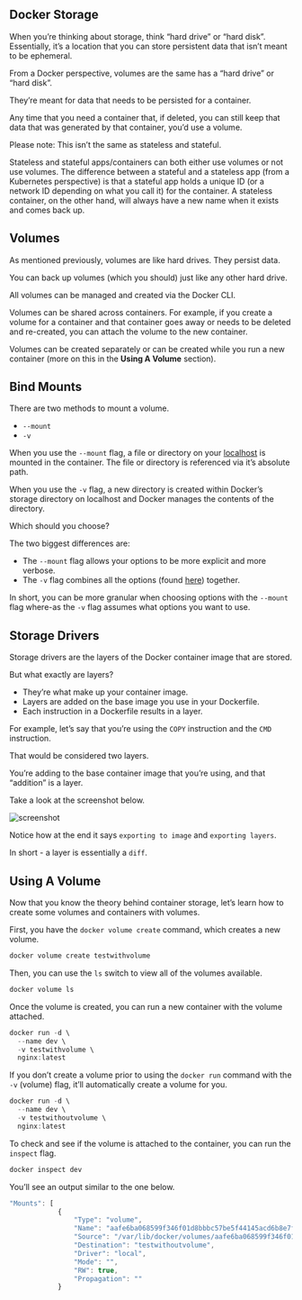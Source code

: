 ## Docker Storage

When you’re thinking about storage, think “hard drive” or “hard disk”. Essentially, it’s a location that you can store persistent data that isn’t meant to be ephemeral.

From a Docker perspective, volumes are the same has a “hard drive” or “hard disk”.

They’re meant for data that needs to be persisted for a container.

Any time that you need a container that, if deleted, you can still keep that data that was generated by that container, you’d use a volume.

Please note: This isn’t the same as stateless and stateful.

Stateless and stateful apps/containers can both either use volumes or not use volumes. The difference between a stateful and a stateless app (from a Kubernetes perspective) is that a stateful app holds a unique ID (or a network ID depending on what you call it) for the container. A stateless container, on the other hand, will always have a new name when it exists and comes back up.

## Volumes

As mentioned previously, volumes are like hard drives. They persist data.

You can back up volumes (which you should) just like any other hard drive.

All volumes can be managed and created via the Docker CLI.

Volumes can be shared across containers. For example, if you create a volume for a container and that container goes away or needs to be deleted and re-created, you can attach the volume to the new container.

Volumes can be created separately or can be created while you run a new container (more on this in the **Using A Volume** section).

## Bind Mounts

There are two methods to mount a volume.

- `--mount`
- `-v`

When you use the `--mount` flag, a file or directory on your [localhost](http://localhost) is mounted in the container. The file or directory is referenced via it’s absolute path.

When you use the `-v` flag, a new directory is created within Docker’s storage directory on localhost and Docker manages the contents of the directory.

Which should you choose?

The two biggest differences are:

- The `--mount` flag allows your options to be more explicit and more verbose.
- The `-v` flag combines all the options (found [here](https://docs.docker.com/storage/bind-mounts/)) together.

In short, you can be more granular when choosing options with the `--mount` flag where-as the `-v` flag assumes what options you want to use.

## Storage Drivers

Storage drivers are the layers of the Docker container image that are stored.

But what exactly are layers?

- They’re what make up your container image.
- Layers are added on the base image you use in your Dockerfile.
- Each instruction in a Dockerfile results in a layer.

For example, let’s say that you’re using the `COPY` instruction and the `CMD` instruction.

That would be considered two layers.

You’re adding to the base container image that you’re using, and that “addition” is a layer.

Take a look at the screenshot below.

![screenshot](..images/22.png)

Notice how at the end it says `exporting to image` and `exporting layers`.

In short - a layer is essentially a `diff`.

## Using A Volume

Now that you know the theory behind container storage, let’s learn how to create some volumes and containers with volumes.

First, you have the `docker volume create` command, which creates a new volume.

```jsx
docker volume create testwithvolume
```

Then, you can use the `ls` switch to view all of the volumes available.

```jsx
docker volume ls
```

Once the volume is created, you can run a new container with the volume attached.

```jsx
docker run -d \
  --name dev \
  -v testwithvolume \
  nginx:latest
```

If you don’t create a volume prior to using the `docker run` command with the `-v` (volume) flag, it’ll automatically create a volume for you.

```jsx
docker run -d \
  --name dev \
  -v testwithoutvolume \
  nginx:latest
```

To check and see if the volume is attached to the container, you can run the `inspect` flag.

```jsx
docker inspect dev
```

You’ll see an output similar to the one below.

```jsx
"Mounts": [
            {
                "Type": "volume",
                "Name": "aafe6ba068599f346f01d8bbbc57be5f44145acd6b8e7f76d991d401d7cb97b8",
                "Source": "/var/lib/docker/volumes/aafe6ba068599f346f01d8bbbc57be5f44145acd6b8e7f76d991d401d7cb97b8/_data",
                "Destination": "testwithoutvolume",
                "Driver": "local",
                "Mode": "",
                "RW": true,
                "Propagation": ""
            }
```